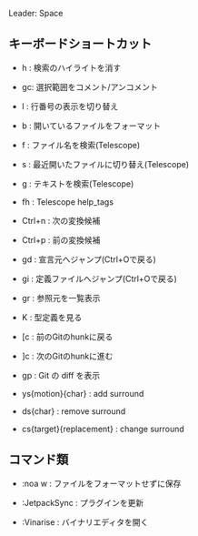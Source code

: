 Leader: Space

## キーボードショートカット

-   <Leader>h : 検索のハイライトを消す
-   gc: 選択範囲をコメント/アンコメント
-   <Leader>l : 行番号の表示を切り替え
-   <Leader>b : 開いているファイルをフォーマット

-   <Leader>f : ファイル名を検索(Telescope)
-   <Leader>s : 最近開いたファイルに切り替え(Telescope)
-   <Leader>g : テキストを検索(Telescope)
-   <Leader>fh : Telescope help_tags


-  Ctrl+n : 次の変換候補
-  Ctrl+p : 前の変換候補
-   gd : 宣言元へジャンプ(Ctrl+Oで戻る)
-   gi : 定義ファイルへジャンプ(Ctrl+Oで戻る)
-   gr : 参照元を一覧表示
-   K  : 型定義を見る

-  [c : 前のGitのhunkに戻る
-  ]c : 次のGitのhunkに進む
-   gp : Git の diff を表示

- ys{motion}{char}        : add surround
- ds{char}                : remove surround
- cs{target}{replacement} : change surround

## コマンド類

-   :noa w : ファイルをフォーマットせずに保存
-   :JetpackSync : プラグインを更新

-   :Vinarise : バイナリエディタを開く
